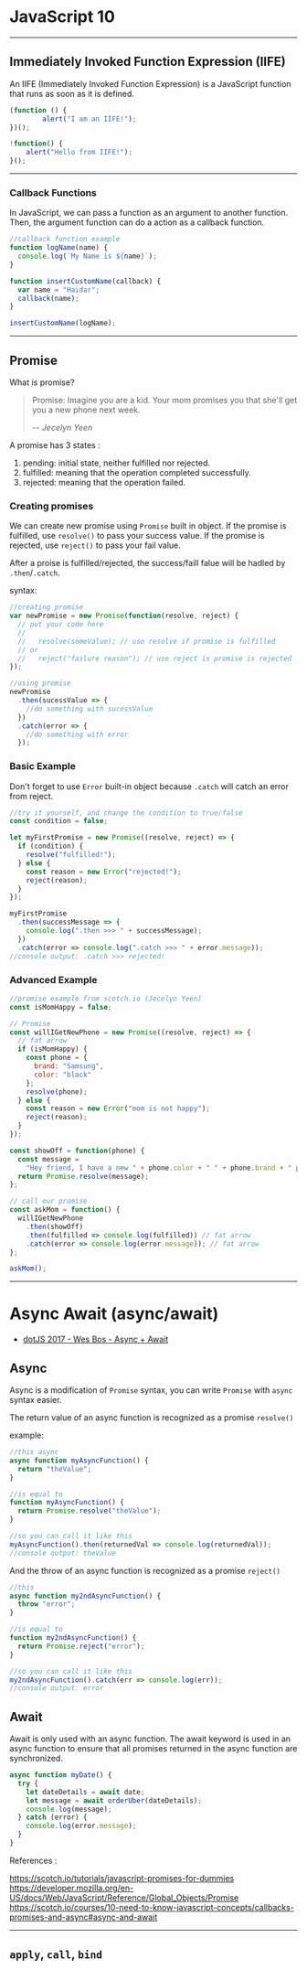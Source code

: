 # JavaScript 10

---

## Immediately Invoked Function Expression (IIFE)

An IIFE (Immediately Invoked Function Expression) is a JavaScript function that runs as soon as it is defined.

```js
(function () { 
        alert("I am an IIFE!");
})();

!function() {
    alert("Hello from IIFE!");
}();
```

---

### Callback Functions

In JavaScript, we can pass a function as an argument to another function. Then, the argument function can do a action as a callback function.

```javascript
//callback function example
function logName(name) {
  console.log(`My Name is ${name}`);
}

function insertCustomName(callback) {
  var name = "Haidar";
  callback(name);
}

insertCustomName(logName);
```

---

## Promise

What is promise?

> Promise: Imagine you are a kid. Your mom promises you that she'll get you a new phone next week.
>
> -- <cite>Jecelyn Yeen</cite>

A promise has 3 states :

1.  pending: initial state, neither fulfilled nor rejected.
1.  fulfilled: meaning that the operation completed successfully.
1.  rejected: meaning that the operation failed.

### Creating promises

We can create new promise using `Promise` built in object.
If the promise is fulfilled, use `resolve()` to pass your success value. If the promise is rejected, use `reject()` to pass your fail value.

After a proise is fulfilled/rejected, the success/faill falue will be hadled by `.then`/`.catch`.

syntax:

```js
//creating promise
var newPromise = new Promise(function(resolve, reject) {
  // put your code here
  //
  //   resolve(someValue); // use resolve if promise is fulfilled
  // or
  //   reject("failure reason"); // use reject is promise is rejected
});

//using promise
newPromise
  .then(sucessValue => {
    //do something with sucessValue
  })
  .catch(error => {
    //do something with error
  });
```

### Basic Example

Don't forget to use `Error` built-in object because `.catch` will catch an error from reject.

```js
//try it yourself, and change the condition to true/false
const condition = false;

let myFirstPromise = new Promise((resolve, reject) => {
  if (condition) {
    resolve("fulfilled!");
  } else {
    const reason = new Error("rejected!");
    reject(reason);
  }
});

myFirstPromise
  .then(successMessage => {
    console.log(".then >>> " + successMessage);
  })
  .catch(error => console.log(".catch >>> " + error.message));
//console output: .catch >>> rejected!
```

### Advanced Example

```js
//promise example from scotch.io (Jecelyn Yeen)
const isMomHappy = false;

// Promise
const willIGetNewPhone = new Promise((resolve, reject) => {
  // fat arrow
  if (isMomHappy) {
    const phone = {
      brand: "Samsung",
      color: "black"
    };
    resolve(phone);
  } else {
    const reason = new Error("mom is not happy");
    reject(reason);
  }
});

const showOff = function(phone) {
  const message =
    "Hey friend, I have a new " + phone.color + " " + phone.brand + " phone";
  return Promise.resolve(message);
};

// call our promise
const askMom = function() {
  willIGetNewPhone
    .then(showOff)
    .then(fulfilled => console.log(fulfilled)) // fat arrow
    .catch(error => console.log(error.message)); // fat arrow
};

askMom();
```

---

# Async Await (async/await)

* [dotJS 2017 - Wes Bos - Async + Await](https://www.youtube.com/watch?v=9YkUCxvaLEk)

## Async

Async is a modification of `Promise` syntax, you can write `Promise` with `async` syntax easier.

The return value of an async function is recognized as a promise `resolve()`

example:

```js
//this async
async function myAsyncFunction() {
  return "theValue";
}

//is equal to
function myAsyncFunction() {
  return Promise.resolve("theValue");
}

//so you can call it like this
myAsyncFunction().then(returnedVal => console.log(returnedVal));
//console output: theValue
```

And the throw of an async function is recognized as a promise `reject()`

```js
//this
async function my2ndAsyncFunction() {
  throw "error";
}

//is equal to
function my2ndAsyncFunction() {
  return Promise.reject("error");
}

//so you can call it like this
my2ndAsyncFunction().catch(err => console.log(err));
//console output: error
```

## Await

Await is only used with an async function. The await keyword is used in an async function to ensure that all promises returned in the async function are synchronized.

```js
async function myDate() {
  try {
    let dateDetails = await date;
    let message = await orderUber(dateDetails);
    console.log(message);
  } catch (error) {
    console.log(error.message);
  }
}
```

References :

https://scotch.io/tutorials/javascript-promises-for-dummies
https://developer.mozilla.org/en-US/docs/Web/JavaScript/Reference/Global_Objects/Promise
https://scotch.io/courses/10-need-to-know-javascript-concepts/callbacks-promises-and-async#async-and-await

---

## `apply`, `call`, `bind`

<!--
* Prevent regression
* Abstraction
* Decomposition
* Method chaining
* Data parsing and serialization
* Hoisting, Closures, Prototypes
* Function inside function, return object with function
-->
